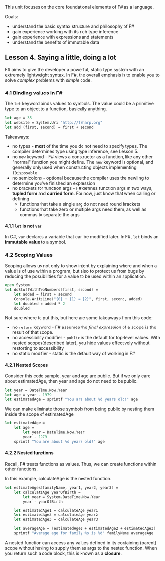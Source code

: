 This unit focuses on the core foundational elements of F# as a language.

Goals:
* understand the basic syntax structure and philosophy of F#
* gain experience working with its rich type inference
* gain experience with expressions and statements
* understand the benefits of immutable data

## Lesson 4. Saying a little, doing a lot
F# aims to give the developer a powerful, static type system with an extremely lightweight syntax.
In F#, the overall emphasis is to enable you to solve _complex_ problems with _simple_ code.

### 4.1 Binding values in F#
The `let` keyword binds values to symbols.
The value could be a primitive type to an object to a function, basically anything.
```fsharp
let age = 35
let website = System.Uri "http://fsharp.org"
let add (first, second) = first + second
```
Takeaways:
* no types - __most__ of the time you do not need to specify types.
The compiler determines type using type inference, see Lesson 5.
* no `new` keyword - F# views a constructor as a function, like any other "normal" function you might define.
The `new` keyword is optional, and generally only used when constructing objects implementing `IDisposable`
* no semicolons - optional because the compiler uses the newling to determine you've finished an expression
* no brackets for function args - F# defines function args in two ways, __tupled form__ and __curried form__.
For now, just know that when calling or defining
  * functions that take a single arg do not need round brackets
  * functions that take zero or multiple args need them, as well as commas to separate the args

#### 4.1.1 `let` is not `var`
In C#, `var` declares a variable that can be modified later.
In F#, `let` binds an __immutable value__ to a symbol.

### 4.2 Scoping Values
Scoping allows us not only to show intent by explaining where and when a value is of use within a program, but also to protect us from bugs by reducing the possibilities for a value to be used within an application.
```fsharp
open System
let doStuffWithTwoNumbers(first, second) =
    let added = first + second
    Console.WriteLine("{0} + {1} = {2}", first, second, added)
    let doubled = added * 2
    doubled
```
Not sure where to put this, but here are some takeaways from this code:
* no `return` keyword - F# assumes the _final expression_ of a scope is the result of that scope.
* no accessibility modifier - `public` is the default for top-level values.
With nested scopes(described later), you hide values effectively without restorting to accessibility
* no static modifier - static is the default way of working in F#

#### 4.2.1 Nested Scopes
Consider this code sample.
year and age are public.
But if we only care about estimatedAge, then year and age do not need to be public.
```fsharp
let year = DateTime.Now.Year
let age = year - 1979
let estimatedAge = sprintf "You are about %d years old!" age
```
We can make eliminate those symbols from being public by nesting them inside the scope of estimatedAge
```fsharp
let estimatedAge =
    let age =
        let year = DateTime.Now.Year
        year - 1979
    sprintf "You are about %d years old!" age
```

#### 4.2.2 Nested functions
Recall, F# treats functions as values.
Thus, we can create functions within other functions.

In this example, calculateAge is the nested function.
```fsharp
let estimateAges(familyName, year1, year2, year3) =
    let calculateAge yearOfBirth =
        let year = System.DateTime.Now.Year
        year - yearOfBirth

    let estimatedAge1 = calculateAge year1
    let estimatedAge2 = calculateAge year2
    let estimatedAge3 = calculateAge year3

    let averageAge = (estimatedAge1 + estimatedAge2 + estimatedAge3)
    sprintf "Average age for family %s is %d" familyName averageAge
```

A nested function can access any values defined in its containing (parent) scope without having to supply them as args to the nested function.
When you return such a code block, this is known as a __closure__.